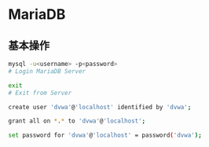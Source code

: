 # MariaDB

## 基本操作

```bash
mysql -u<username> -p<password>
# Login MariaDB Server

exit
# Exit from Server
```

```bash
create user 'dvwa'@'localhost' identified by 'dvwa';

grant all on *.* to 'dvwa'@'localhost';

set password for 'dvwa'@'localhost' = password('dvwa');
```